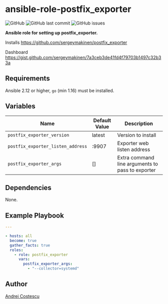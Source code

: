 # ansible-role-postfix_exporter

![GitHub](https://img.shields.io/github/license/cosandr/ansible-role-postfix_exporter) ![GitHub last commit](https://img.shields.io/github/last-commit/cosandr/ansible-role-postfix_exporter) ![GitHub issues](https://img.shields.io/github/issues-raw/cosandr/ansible-role-postfix_exporter)

**Ansible role for setting up postfix_exporter.**

Installs https://github.com/sergeymakinen/postfix_exporter

Dashboard https://gist.github.com/sergeymakinen/7a3ceb3de41fd4f79703b1497c32b33a

## Requirements

Ansible 2.12 or higher, `go` (min 1.16) must be installed.

## Variables

| Name           | Default Value | Description                        |
| -------------- | ------------- | -----------------------------------|
| `postfix_exporter_version` | latest | Version to install |
| `postfix_exporter_listen_address` | :9907 | Exporter web listen address |
| `postfix_exporter_args` | [] | Extra command line arguments to pass to exporter |

## Dependencies

None.

## Example Playbook

```yaml
---

- hosts: all
  become: true
  gather_facts: true
  roles:
    - role: postfix_exporter
      vars:
        postfix_exporter_args:
          - "--collector=systemd"
```

## Author

[Andrei Costescu](https://github.com/cosandr/)
